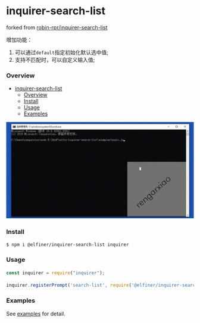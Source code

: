 # inquirer-search-list

forked from [robin-rpr/inquirer-search-list](https://github.com/robin-rpr/inquirer-search-list)

增加功能：
1. 可以通过`default`指定初始化默认选中值;
2. 支持不匹配时，可以自定义输入值;

### Overview
- [inquirer-search-list](#inquirer-search-list)
    - [Overview](#overview)
    - [Install](#install)
    - [Usage](#usage)
    - [Examples](#examples)

![](preview.gif)

### Install

```
$ npm i @elfiner/inquirer-search-list inquirer
```

### Usage

```js
const inquirer = require("inquirer");

inquirer.registerPrompt('search-list', require('@elfiner/inquirer-search-list'));
```

### Examples

See [examples](https://github.com/XyyF/elfin-inquirer-search-list/tree/master/examples/) for detail.

